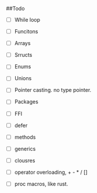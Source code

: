 ##Todo
- [ ] While loop
- [ ] Funcitons
- [ ] Arrays
- [ ] Srructs
- [ ] Enums
- [ ] Unions
- [ ] Pointer casting. no type pointer.
- [ ] Packages
- [ ] FFI
- [ ] defer


- [ ] methods
- [ ] generics
- [ ] clousres
- [ ] operator overloading, + - * / []
- [ ] proc macros, like rust.  
